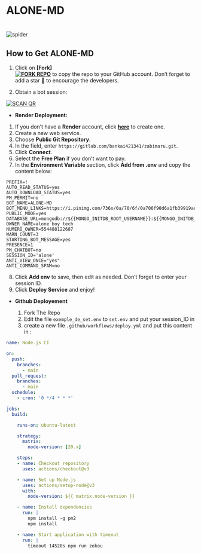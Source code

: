# ALONE-MD 

#
![spider](https://github.com/user-attachments/assets/d98c3b3c-f48e-497f-a083-5c3854085b7e)

## How to Get ALONE-MD 

1. Click on **[Fork]<br> 
<a href="https://github.com/Aloneboytech/ALONE-MD-/fork"><img title="FORK REPO" src="https://img.shields.io/badge/FORK REPO-h?color=black&style=for-the-badge&logo=stackshare"></a>** to copy the repo to your GitHub account. Don’t forget to add a star 🌟 to encourage the developers.

2. Obtain a bot session: 

<a href='https://alone-md-session-bot.onrender.com' target="_blank">
    <img alt='SCAN QR' src='https://img.shields.io/badge/Scan_qr-100000?style=for-the-badge&logo=scan&logoColor=white&labelColor=black&color=black'/>
</a>

- **Render Deployment:**
1. If you don’t have a **Render** account, click [**here**](https://dashboard.render.com) to create one.
2. Create a new web service.  
3. Choose **Public Git Repository**.  
4. In the field, enter `https://gitlab.com/bankai421341/zabimaru.git`.
5. Click **Connect**.  
6. Select the **Free Plan** if you don’t want to pay.
7. In the **Environment Variable** section, click **Add from .env** and copy the content below:

```env
PREFIX=!
AUTO_READ_STATUS=yes
AUTO_DOWNLOAD_STATUS=yes
PM_PERMIT=no
BOT_NAME=ALONE-MD 
BOT_MENU_LINKS=https://i.pinimg.com/736x/0a/70/6f/0a706f90d6a1fb39919aedfbb7fdd8d3.jpg
PUBLIC_MODE=yes
DATABASE_URL=mongodb://${{MONGO_INITDB_ROOT_USERNAME}}:${{MONGO_INITDB_ROOT_PASSWORD}}@${{RAILWAY_TCP_PROXY_DOMAIN}}:${{RAILWAY_TCP_PROXY_PORT}}
OWNER_NAME=alone boy tech 
NUMERO_OWNER=554488122687
WARN_COUNT=3
STARTING_BOT_MESSAGE=yes
PRESENCE=1
PM_CHATBOT=no
SESSION_ID='alone'
ANTI_VIEW_ONCE="yes"
ANTI_COMMAND_SPAM=no
```

8. Click **Add env** to save, then edit as needed. Don’t forget to enter your session ID.
9. Click **Deploy Service** and enjoy!

    
- **Github Deployement**

  1. Fork The Repo
  2. Edit the file `exemple_de_set.env` to `set.env` and put your session_ID in
  3. create a new file `.github/workflows/deploy.yml` and put this content in :

```yml
name: Node.js CI

on:
  push:
    branches:
      - main
  pull_request:
    branches:
      - main
  schedule:
    - cron: '0 */4 * * *'

jobs:
  build:

    runs-on: ubuntu-latest

    strategy:
      matrix:
        node-version: [20.x]

    steps:
    - name: Checkout repository
      uses: actions/checkout@v3

    - name: Set up Node.js
      uses: actions/setup-node@v3
      with:
        node-version: ${{ matrix.node-version }}

    - name: Install dependencies
      run: |
        npm install -g pm2
        npm install

    - name: Start application with timeout
      run: |
        timeout 14520s npm run zokou

 ```
